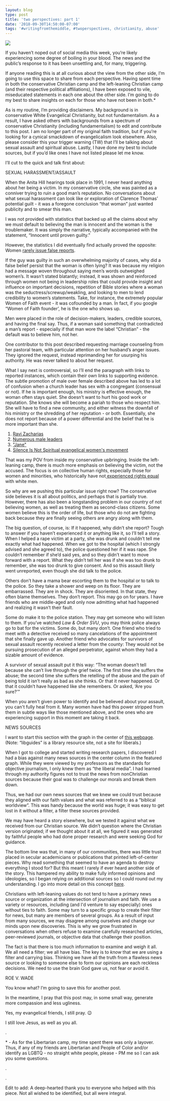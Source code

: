 ```yaml
---
layout: blog
type: post
title: 'two perspectives: part 1'
date: '2018-09-30T14:50:00-07:00'
tags: '#writingfromthemiddle, #twoperspectives, christianity, abuse'
---
```

![](/images/uploads/pexels-photo-209981.png)

If you haven’t noped out of social media this week, you‘re likely experiencing some degree of boiling in your blood. The news and the public’s response to it has been unsettling and, for many, triggering.

If anyone reading this is at all curious about the view from the other side, I’m going to use this space to share from each perspective. Having spent time in both the conservative Christian camp and the left-leaning Christian camp (and their respective political affiliations), I have been exposed to vile, miseducated statements in each one about the other side. I’m going to do my best to share insights on each for those who have not been in both.*

As is my routine, I’m providing disclaimers. My background is in conservative White Evangelical Christianity, but not fundamentalism. As a result, I have asked others with backgrounds from a spectrum of conservative Christianity (including fundamentalism) to edit and contribute to this post. I am no longer part of my original faith tradition, but if you’re looking for a cynical smackdown of evangelicalism look elsewhere. Also, please consider this your trigger warning (TW) that I’ll be talking about sexual assault and spiritual abuse. Lastly, I have done my best to include sources, but if you’d like ones I have not listed please let me know.

I’ll cut to the quick and talk first about:

SEXUAL HARASSMENT/ASSAULT

When the Anita Hill hearings took place in 1991, I never heard anything about her being a victim. In my conservative circle, she was painted as a conniver trying to ruin a good man’s reputation. No conversations about what sexual harassment can look like or exploration of Clarence Thomas’ potential guilt - it was a foregone conclusion “that woman” just wanted publicity and to smear this man.

I was not provided with statistics that backed up all the claims about why we must default to believing the man is innocent and the woman is the troublemaker. It was simply the narrative, typically accompanied with the statement, “Innocent until proven guilty.”

However, the statistics I did eventually find actually proved the opposite: Women [rarely issue false reports](https://qz.com/980766/the-truth-about-false-rape-accusations/?fbclid=IwAR0OMkyqPZJGMOnbMRS042uq2RPuuGn6i0P5g95s-qu_SSv7YmTTY-L3gtY).

If the guy was guilty in such an overwhelming majority of cases, why did a false belief persist that the woman is often lying? It was because my religion had a message woven throughout saying men’s words outweighed women’s. It wasn’t stated blatantly; instead, it was shown and reinforced through women not being in leadership roles that could provide insight and influence on important decisions, repetition of Bible stories where a woman was the seductress/screwup/weakling, and looking to men to lend credibility to women’s statements. Take, for instance, the extremely popular Women of Faith event - it was cofounded by a man. In fact, if you google “Women of Faith founder’, he is the one who shows up.

Men were placed in the role of decision-makers, leaders, credible sources, and having the final say. Thus, if a woman said something that contradicted a man’s report - especially if that man wore the label “Christian” - the default was to believe him, not her.

One contributor to this post described requesting marriage counseling from her pastoral team, with particular attention on her husband’s anger issues. They ignored the request, instead reprimanding her for usurping his authority. He was never talked to about her request.

What I say next is controversial, so I’ll end the paragraph with links to reported instances, which contain their own links to supporting evidence. The subtle promotion of male over female described above has led to a lot of confusion when a church leader has sex with a congregant (consensual or not). If he is important enough, his ministry is effective enough, the woman often stays quiet. She doesn’t want to hurt his good work or reputation. She knows she will become a pariah to those who respect him. She will have to find a new community, and either witness the downfall of his ministry or the shredding of her reputation - or both. Essentially, she does not report because of a power differential and the belief that he is more important than she. 

1. [Ravi Zacharias](http://thewartburgwatch.com/2017/12/04/ravi-zacharias-why-i-dont-think-his-response-at-christianity-today-cleared-things-up/?fbclid=IwAR1xjfpUscNSnVME_JPTJRCxp4ehdHTaO5DG_e-W909yUg6tO1JhhE8z-t8)
2. [Numerous male leaders](https://natesparks130.com/2016/05/19/5-reasons-not-to-support-new-calvinism/amp/?fbclid=IwAR2FIXgbTPiXLdH_N46J3of-k5o6pDbuyOkgdY_Y_lKj8XjLG1GPa34LwL8)
3. ["Jane" ](http://www.patheos.com/blogs/jesuscreed/2017/09/25/janes-story-leaders-failed/?fbclid=IwAR2iAdvpbcC-B_rbU_ypL7t28YOz49CUYRf98PxDJQ_K88fmU9-XQ3Pxeec)
4. [Silence Is Not Spiritual evangelical women's movement](http://www.silenceisnotspiritual.org/news/?fbclid=IwAR3Wsy3cAJqEtqJYw0Hkbx8mlUzdN2-Gyqkud5WjsLKlAK46Zm39OfvukQQ)

That was my POV from inside my conservative upbringing. Inside the left-leaning camp, there is much more emphasis on believing the victim, not the accused. The focus is on collective human rights, especially those for women and minorities, who historically have not[ experienced rights equal](https://interactive.aljazeera.com/aje/2016/us-elections-2016-who-can-vote/index.html?fbclid=IwAR1BxnMhxVcJWC2my8J69xaVKnByzfa1oAonC5PxuEVxO2KM9F-rx9q6iQQ) with white men.

So why are we pushing this particular issue right now? The conservative side believes it is all about politics, and perhaps that is partially true. However, there has also been a longstanding problem in our country of not believing women, as well as treating them as second-class citizens. Some women believe this is the order of life, but those who do not are fighting back because they are finally seeing others are angry along with them.

The big question, of course, is: If it happened, why didn’t she report? Tough to answer if you haven’t experienced it or anything like it, so I’ll tell a story. When I helped a rape victim at a party, she was drunk and couldn’t tell me exactly what had happened. When we got to the hospital (which I strongly advised and she agreed to), the police questioned her if it was rape. She couldn’t remember if she’d said yes, and so they didn’t want to move forward with a report. What they didn’t tell her was if she was too drunk to remember, she was too drunk to give consent. And so this assault likely went unreported, even though she did talk to the police.

Others don’t have a mama bear escorting them to the hospital or to talk to the police. So they take a shower and weep on its floor. They are embarrassed. They are in shock. They are disoriented. In that state, they often blame themselves. They don’t report. This may go on for years. I have friends who are middle-aged and only now admitting what had happened and realizing it wasn’t their fault.

Some do make it to the police station. They may get someone who will listen to them. If you’ve watched _Law & Order SVU_, you may think police always go to bat for the victims. Some do, but many don’t. One friend who tried to meet with a detective received so many cancelations of the appointment that she finally gave up. Another friend who advocates for survivors of sexual assault recently received a letter from the county: They would not be pursuing prosecution of an alleged perpetrator, against whom they had a sizable amount of evidence.

A survivor of sexual assault put it this way: “The woman doesn’t tell because she can’t live through the grief twice. The first time she suffers the abuse; the second time she suffers the retelling of the abuse and the pain of being told it isn’t really as bad as she thinks. Or that it never happened. Or that it couldn’t have happened like she remembers. Or asked, ‘Are you sure?’”

When you aren't given power to identify and be believed about your assault, you can't fully heal from it. Many women have had this power stripped from them in subtle ways like those mentioned above, and the ones who are experiencing support in this moment are taking it back.

NEWS SOURCES

I want to start this section with the graph in the center of [this webpage](https://libguides.com.edu/c.php?g=649909&p=4556556). (Note: “libguides” is a library resource site, not a site for liberals.)

When I got to college and started writing research papers, I discovered I had a bias against many news sources in the center column in the featured graph. While they were viewed by my professors as the standards for objective journalism, I only knew them as “the liberal media”. I had learned through my authority figures not to trust the news from nonChristian sources because their goal was to challenge our morals and break them down.

Thus, we had our own news sources that we knew we could trust because they aligned with our faith values and what was referred to as a “biblical worldview”. This was handy because the world was huge; it was easy to get lost in it without a filter, a filter these sources provided.

We may have heard a story elsewhere, but we tested it against what we received from our Christian source. We didn’t question where the Christian version originated; if we thought about it at all, we figured it was generated by faithful people who had done proper research and were seeking God for guidance.

The bottom line was that, in many of our communities, there was little trust placed in secular academicians or publications that printed left-of-center pieces. Why read something that seemed to have an agenda to destroy everything I stood for? But this meant I rarely if ever heard another side of the story. This hampered my ability to make fully informed opinions and ideologies, so I began relying on additional sources so I could round out my understanding. I go into more detail on this concept [here](https://www.facebook.com/jessica.s.marquis/posts/10155033026867387).

Christians with left-leaning values do not tend to have a primary news source or organization at the intersection of journalism and faith. We use a variety or resources, including (and I'd venture to say especially) ones without ties to faith. Some may turn to a specific group to create their filter for news, but many are members of several groups. As a result of input from many sources, we may disagree among ourselves and change our minds upon new discoveries. This is why we grow frustrated in conversations when others refuse to examine carefully researched articles, peer-reviewed journals, or objective data that challenge their position.

The fact is that there is too much information to examine and weigh it all. We all need a filter; we all have bias. The key is to _know_ that we are using a filter and carrying bias. Thinking we have all the truth from a flawless news source or looking to someone else to form our opinions are each reckless decisions. We need to use the brain God gave us, not fear or avoid it.

ROE V. WADE

You know what? I’m going to save this for another post.

In the meantime, I pray that this post may, in some small way, generate more compassion and less ugliness.

Yes, my evangelical friends, I still pray. 😉 

I still love Jesus, as well as you all.

.

\* - As for the Libertarian camp, my time spent there was only a layover. Thus, if any of my friends are Libertarian and People of Color and/or identify as LGBTQ - no straight white people, please - PM me so I can ask you some questions.

.

.

Edit to add: A deep-hearted thank you to everyone who helped with this piece. Not all wished to be identified, but all were integral.
